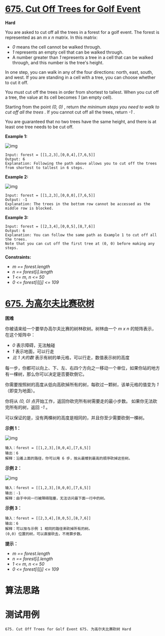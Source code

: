 # [675. Cut Off Trees for Golf Event][enTitle]

**Hard**

You are asked to cut off all the trees in a forest for a golf event. The forest is represented as an  *m x n*  matrix. In this matrix:

-  *0*  means the cell cannot be walked through. 
-  *1*  represents an empty cell that can be walked through. 
- A number greater than  *1*  represents a tree in a cell that can be walked through, and this number is the tree's height.

In one step, you can walk in any of the four directions: north, east, south, and west. If you are standing in a cell with a tree, you can choose whether to cut it off.

You must cut off the trees in order from shortest to tallest. When you cut off a tree, the value at its cell becomes  *1*  (an empty cell).

Starting from the point  *(0, 0)* , return  *the minimum steps you need to walk to cut off all the trees* . If you cannot cut off all the trees, return  *-1* .

You are guaranteed that no two trees have the same height, and there is at least one tree needs to be cut off.



**Example 1:** 

![img](https://assets.leetcode.com/uploads/2020/11/26/trees1.jpg)

```
Input: forest = [[1,2,3],[0,0,4],[7,6,5]]
Output: 6
Explanation: Following the path above allows you to cut off the trees from shortest to tallest in 6 steps.

```

**Example 2:** 

![img](https://assets.leetcode.com/uploads/2020/11/26/trees2.jpg)

```
Input: forest = [[1,2,3],[0,0,0],[7,6,5]]
Output: -1
Explanation: The trees in the bottom row cannot be accessed as the middle row is blocked.

```

**Example 3:** 

```
Input: forest = [[2,3,4],[0,0,5],[8,7,6]]
Output: 6
Explanation: You can follow the same path as Example 1 to cut off all the trees.
Note that you can cut off the first tree at (0, 0) before making any steps.

```



**Constraints:** 

-  *m == forest.length*  
-  *n == forest[i].length*  
-  *1 <= m, n <= 50*  
-  *0 <= forest[i][j] <= 109* 


# [675. 为高尔夫比赛砍树][cnTitle]

**困难**

你被请来给一个要举办高尔夫比赛的树林砍树。树林由一个  *m x n*  的矩阵表示， 在这个矩阵中：

-  *0*  表示障碍，无法触碰 
-  *1*  表示地面，可以行走 
-  *比 1 大的数*  表示有树的单元格，可以行走，数值表示树的高度

每一步，你都可以向上、下、左、右四个方向之一移动一个单位，如果你站的地方有一棵树，那么你可以决定是否要砍倒它。

你需要按照树的高度从低向高砍掉所有的树，每砍过一颗树，该单元格的值变为  *1* （即变为地面）。

你将从  *(0, 0)*  点开始工作，返回你砍完所有树需要走的最小步数。 如果你无法砍完所有的树，返回  *-1*  。

可以保证的是，没有两棵树的高度是相同的，并且你至少需要砍倒一棵树。



**示例 1：** 

![img](https://assets.leetcode.com/uploads/2020/11/26/trees1.jpg)

```
输入：forest = [[1,2,3],[0,0,4],[7,6,5]]
输出：6
解释：沿着上面的路径，你可以用 6 步，按从最矮到最高的顺序砍掉这些树。
```

**示例 2：** 

![img](https://assets.leetcode.com/uploads/2020/11/26/trees2.jpg)

```
输入：forest = [[1,2,3],[0,0,0],[7,6,5]]
输出：-1
解释：由于中间一行被障碍阻塞，无法访问最下面一行中的树。

```

**示例 3：** 

```
输入：forest = [[2,3,4],[0,0,5],[8,7,6]]
输出：6
解释：可以按与示例 1 相同的路径来砍掉所有的树。
(0,0) 位置的树，可以直接砍去，不用算步数。

```



**提示：** 

-  *m == forest.length*  
-  *n == forest[i].length*  
-  *1 <= m, n <= 50*  
-  *0 <= forest[i][j] <= 109* 




# 算法思路

# 测试用例
```
675. Cut Off Trees for Golf Event 675. 为高尔夫比赛砍树 Hard
```

[enTitle]: https://leetcode.com/problems/cut-off-trees-for-golf-event/
[cnTitle]: https://leetcode-cn.com/problems/cut-off-trees-for-golf-event/
